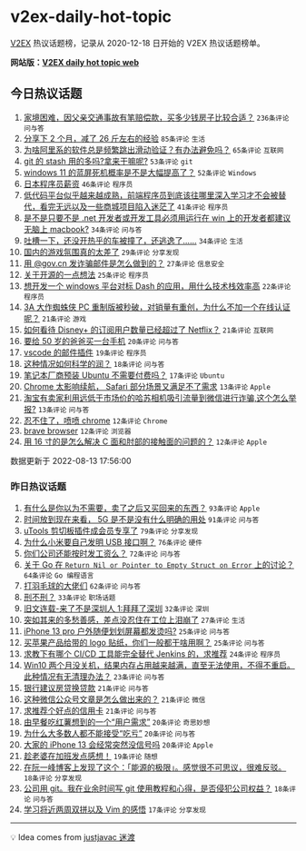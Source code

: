 # v2ex-daily-hot-topic

[V2EX](https://www.v2ex.com/) 热议话题榜，记录从 2020-12-18 日开始的 V2EX 热议话题榜单。

**网站版：[V2EX daily hot topic web](https://boojack.github.io/v2ex-daily-hot-topic-web/)**

## 今日热议话题

<!-- TODAY BEGIN -->

1. [家境困难，因父亲交通事故有笔赔偿款，买多少钱房子比较合适？](https://www.v2ex.com/t/872557) `236条评论` `问与答`
1. [分享下 2 个月，减了 26 斤左右的经验](https://www.v2ex.com/t/872575) `85条评论` `生活`
1. [为啥阿里系的软件总是频繁跳出滑动验证？有办法避免吗？](https://www.v2ex.com/t/872561) `65条评论` `互联网`
1. [git 的 stash 用的多吗?拿来干嘛呢?](https://www.v2ex.com/t/872573) `53条评论` `git`
1. [windows 11 的蓝屏死机概率是不是大幅提高了？](https://www.v2ex.com/t/872569) `52条评论` `Windows`
1. [日本程序员薪资](https://www.v2ex.com/t/872621) `46条评论` `程序员`
1. [低代码平台似乎越来越成熟，前端程序员到底该往哪里深入学习才不会被替代，看完无远以及一些商城项目陷入迷茫了](https://www.v2ex.com/t/872578) `41条评论` `程序员`
1. [是不是只要不是 .net 开发者或开发工具必须用运行在 win 上的开发者都建议无脑上 macbook?](https://www.v2ex.com/t/872579) `34条评论` `问与答`
1. [吐槽一下，还没开热乎的车被撞了，还逃逸了……](https://www.v2ex.com/t/872596) `34条评论` `生活`
1. [国内的游戏氛围真的太差了](https://www.v2ex.com/t/872647) `29条评论` `分享发现`
1. [用 @gov.cn 发诈骗邮件是怎么做到的？](https://www.v2ex.com/t/872586) `27条评论` `信息安全`
1. [关于开源的一点想法](https://www.v2ex.com/t/872641) `25条评论` `程序员`
1. [想开发一个 windows 平台对标 Dash 的应用，用什么技术栈效率高](https://www.v2ex.com/t/872565) `22条评论` `程序员`
1. [3A 大作蜘蛛侠 PC 重制版被秒破，对销量有重创，为什么不加一个在线认证呢？](https://www.v2ex.com/t/872679) `21条评论` `游戏`
1. [如何看待 Disney+ 的订阅用户数量已经超过了 Netflix？](https://www.v2ex.com/t/872614) `21条评论` `互联网`
1. [要给 50 岁的爸爸买一台手机](https://www.v2ex.com/t/872580) `20条评论` `问与答`
1. [vscode 的邮件插件](https://www.v2ex.com/t/872571) `19条评论` `程序员`
1. [这种情况如何科学的润？](https://www.v2ex.com/t/872576) `18条评论` `问与答`
1. [笔记本厂商预装 Ubuntu 不需要付费吗？](https://www.v2ex.com/t/872658) `17条评论` `Ubuntu`
1. [Chrome 太影响续航， Safari 部分场景又满足不了需求](https://www.v2ex.com/t/872608) `13条评论` `Apple`
1. [淘宝有卖家利用远低于市场价的哈苏相机吸引流量到微信进行诈骗,这个怎么举报?](https://www.v2ex.com/t/872566) `13条评论` `问与答`
1. [忍不住了，喷喷 chrome](https://www.v2ex.com/t/872694) `12条评论` `Chrome`
1. [brave browser](https://www.v2ex.com/t/872670) `12条评论` `浏览器`
1. [用 16 寸的是怎么解决 C 面和肘部的接触面的问题的？](https://www.v2ex.com/t/872577) `12条评论` `Apple`

数据更新于 2022-08-13 17:56:00

<!-- TODAY END -->

### 昨日热议话题

<!-- YESTERDAY BEGIN -->

1. [有什么是你以为不需要，卖了之后又买回来的东西？](https://www.v2ex.com/t/872328) `93条评论` `Apple`
1. [时间放到现在来看， 5G 是不是没有什么明确的用处](https://www.v2ex.com/t/872327) `91条评论` `问与答`
1. [uTools 剪切板插件成会员专享了](https://www.v2ex.com/t/872348) `79条评论` `分享发现`
1. [为什么小米要自己发明 USB 接口啊？](https://www.v2ex.com/t/872394) `76条评论` `硬件`
1. [你们公司还能按时发工资么？](https://www.v2ex.com/t/872355) `72条评论` `问与答`
1. [关于 Go 在 `Return Nil or Pointer to Empty Struct on Error` 上的讨论？](https://www.v2ex.com/t/872400) `64条评论` `Go 编程语言`
1. [打羽毛球的大佬们](https://www.v2ex.com/t/872332) `62条评论` `问与答`
1. [刑不刑？](https://www.v2ex.com/t/872331) `33条评论` `职场话题`
1. [旧文连载-来了不是深圳人 1:拜拜了深圳](https://www.v2ex.com/t/872425) `32条评论` `深圳`
1. [突如其来的多愁善感，差点没忍住在工位上泪崩了](https://www.v2ex.com/t/872445) `27条评论` `生活`
1. [iPhone 13 pro 户外随便划划屏幕都发烫吗?](https://www.v2ex.com/t/872393) `25条评论` `问与答`
1. [买苹果产品给带的 logo 贴纸，你们一般都干啥用啊？](https://www.v2ex.com/t/872346) `25条评论` `问与答`
1. [求教下有哪个 CI/CD 工具能完全替代 Jenkins 的，求推荐](https://www.v2ex.com/t/872380) `24条评论` `程序员`
1. [Win10 两个月没关机，结果内存占用越来越满，直至无法使用，不得不重启。此种情况有无清理办法？](https://www.v2ex.com/t/872440) `23条评论` `问与答`
1. [银行建议房贷换贷款](https://www.v2ex.com/t/872465) `21条评论` `问与答`
1. [这种微信公众号文章是怎么做出来的？](https://www.v2ex.com/t/872430) `21条评论` `微信`
1. [求推荐个好点的信用卡](https://www.v2ex.com/t/872383) `21条评论` `问与答`
1. [由早餐吃红薯想到的一个“用户需求”](https://www.v2ex.com/t/872453) `20条评论` `奇思妙想`
1. [为什么大多数人都不能接受“吃亏”](https://www.v2ex.com/t/872441) `20条评论` `问与答`
1. [大家的 iPhone 13 会经常突然没信号吗](https://www.v2ex.com/t/872419) `20条评论` `Apple`
1. [趁老婆在加班发点感想！](https://www.v2ex.com/t/872515) `19条评论` `随想`
1. [在阮一峰博客上发现了这个：「能源的极限」。感觉很不可思议，很难反驳。](https://www.v2ex.com/t/872491) `18条评论` `分享发现`
1. [公司用 git。我在业余时间写 git 使用教程和心得，是否侵犯公司权益？](https://www.v2ex.com/t/872399) `18条评论` `问与答`
1. [学习将近两周双拼以及 Vim 的感悟](https://www.v2ex.com/t/872518) `17条评论` `分享发现`

<!-- YESTERDAY END -->

---

💡 Idea comes from [justjavac 迷渡](https://github.com/justjavac/)
